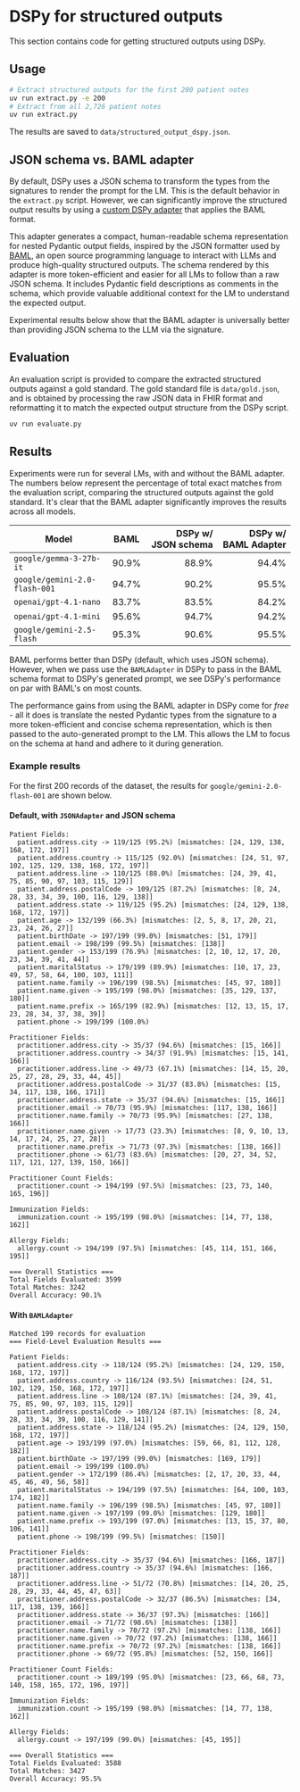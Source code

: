 # DSPy for structured outputs

This section contains code for getting structured outputs using DSPy.

## Usage

```bash
# Extract structured outputs for the first 200 patient notes
uv run extract.py -e 200
# Extract from all 2,726 patient notes
uv run extract.py
```

The results are saved to `data/structured_output_dspy.json`.

## JSON schema vs. BAML adapter

By default, DSPy uses a JSON schema to transform the types from the signatures to render the
prompt for the LM. This is the default behavior in the `extract.py` script. However, we can
significantly improve the structured output results by using a [custom DSPy adapter](https://dspy.ai/learn/programming/language_models/?h=adapter#advanced-building-custom-lms-and-writing-your-own-adapters)
that applies the BAML format.

This adapter generates a compact, human-readable schema representation for nested Pydantic output
fields, inspired by the JSON formatter used by [BAML](https://github.com/BoundaryML/baml),
an open source programming language to interact with LLMs and produce high-quality structured outputs.
The schema rendered by this adapter is more token-efficient and easier for all LMs to follow than
a raw JSON schema. It includes Pydantic field descriptions as comments in the schema, which
provide valuable additional context for the LM to understand the expected output.

Experimental results below show that the BAML adapter is universally better than providing JSON
schema to the LLM via the signature.

## Evaluation

An evaluation script is provided to compare the extracted structured outputs against a gold standard.
The gold standard file is `data/gold.json`, and is obtained by processing the raw JSON data in FHIR
format and reformatting it to match the expected output structure from the DSPy script.

```bash
uv run evaluate.py
```

## Results

Experiments were run for several LMs, with and without the BAML adapter. The numbers below represent
the percentage of total exact matches from the evaluation script, comparing the structured outputs
against the gold standard. It's clear that the BAML adapter significantly improves the results across all models.

| Model | BAML | DSPy w/ JSON schema | DSPy w/ BAML Adapter |
|-------|---|-------------------:|-------------------:|
| `google/gemma-3-27b-it` | 90.9% | 88.9% | 94.4% |
| `google/gemini-2.0-flash-001` | 94.7% | 90.2% | 95.5% |
| `openai/gpt-4.1-nano`| 83.7% | 83.5% | 84.2% |
| `openai/gpt-4.1-mini`| 95.6% | 94.7% | 94.2% |
| `google/gemini-2.5-flash` | 95.3% | 90.6% | 95.5% |

BAML performs better than DSPy (default, which uses JSON schema). However, when we pass
use the `BAMLAdapter` in DSPy to pass in the BAML schema format to DSPy's generated prompt,
we see DSPy's performance on par with BAML's on most counts.

The performance gains from using the BAML adapter in DSPy come for *free* - all it does is translate
the nested Pydantic types from the signature to a more token-efficient and concise schema representation,
which is then passed to the auto-generated prompt to the LM. This allows the LM to focus on the schema at
hand and adhere to it during generation.

### Example results

For the first 200 records of the dataset, the results for `google/gemini-2.0-flash-001` are shown below.

#### Default, with `JSONAdapter` and JSON schema

```
Patient Fields:
  patient.address.city -> 119/125 (95.2%) [mismatches: [24, 129, 138, 168, 172, 197]]
  patient.address.country -> 115/125 (92.0%) [mismatches: [24, 51, 97, 102, 125, 129, 138, 168, 172, 197]]
  patient.address.line -> 110/125 (88.0%) [mismatches: [24, 39, 41, 75, 85, 90, 97, 103, 115, 129]]
  patient.address.postalCode -> 109/125 (87.2%) [mismatches: [8, 24, 28, 33, 34, 39, 100, 116, 129, 138]]
  patient.address.state -> 119/125 (95.2%) [mismatches: [24, 129, 138, 168, 172, 197]]
  patient.age -> 132/199 (66.3%) [mismatches: [2, 5, 8, 17, 20, 21, 23, 24, 26, 27]]
  patient.birthDate -> 197/199 (99.0%) [mismatches: [51, 179]]
  patient.email -> 198/199 (99.5%) [mismatches: [138]]
  patient.gender -> 153/199 (76.9%) [mismatches: [2, 10, 12, 17, 20, 23, 34, 39, 41, 44]]
  patient.maritalStatus -> 179/199 (89.9%) [mismatches: [10, 17, 23, 49, 57, 58, 64, 100, 103, 111]]
  patient.name.family -> 196/199 (98.5%) [mismatches: [45, 97, 180]]
  patient.name.given -> 195/199 (98.0%) [mismatches: [35, 129, 137, 180]]
  patient.name.prefix -> 165/199 (82.9%) [mismatches: [12, 13, 15, 17, 23, 28, 34, 37, 38, 39]]
  patient.phone -> 199/199 (100.0%)

Practitioner Fields:
  practitioner.address.city -> 35/37 (94.6%) [mismatches: [15, 166]]
  practitioner.address.country -> 34/37 (91.9%) [mismatches: [15, 141, 166]]
  practitioner.address.line -> 49/73 (67.1%) [mismatches: [14, 15, 20, 25, 27, 28, 29, 33, 44, 45]]
  practitioner.address.postalCode -> 31/37 (83.8%) [mismatches: [15, 34, 117, 138, 166, 171]]
  practitioner.address.state -> 35/37 (94.6%) [mismatches: [15, 166]]
  practitioner.email -> 70/73 (95.9%) [mismatches: [117, 138, 166]]
  practitioner.name.family -> 70/73 (95.9%) [mismatches: [27, 138, 166]]
  practitioner.name.given -> 17/73 (23.3%) [mismatches: [8, 9, 10, 13, 14, 17, 24, 25, 27, 28]]
  practitioner.name.prefix -> 71/73 (97.3%) [mismatches: [138, 166]]
  practitioner.phone -> 61/73 (83.6%) [mismatches: [20, 27, 34, 52, 117, 121, 127, 139, 150, 166]]

Practitioner Count Fields:
  practitioner.count -> 194/199 (97.5%) [mismatches: [23, 73, 140, 165, 196]]

Immunization Fields:
  immunization.count -> 195/199 (98.0%) [mismatches: [14, 77, 138, 162]]

Allergy Fields:
  allergy.count -> 194/199 (97.5%) [mismatches: [45, 114, 151, 166, 195]]

=== Overall Statistics ===
Total Fields Evaluated: 3599
Total Matches: 3242
Overall Accuracy: 90.1%
```

#### With `BAMLAdapter`
```
Matched 199 records for evaluation
=== Field-Level Evaluation Results ===

Patient Fields:
  patient.address.city -> 118/124 (95.2%) [mismatches: [24, 129, 150, 168, 172, 197]]
  patient.address.country -> 116/124 (93.5%) [mismatches: [24, 51, 102, 129, 150, 168, 172, 197]]
  patient.address.line -> 108/124 (87.1%) [mismatches: [24, 39, 41, 75, 85, 90, 97, 103, 115, 129]]
  patient.address.postalCode -> 108/124 (87.1%) [mismatches: [8, 24, 28, 33, 34, 39, 100, 116, 129, 141]]
  patient.address.state -> 118/124 (95.2%) [mismatches: [24, 129, 150, 168, 172, 197]]
  patient.age -> 193/199 (97.0%) [mismatches: [59, 66, 81, 112, 128, 182]]
  patient.birthDate -> 197/199 (99.0%) [mismatches: [169, 179]]
  patient.email -> 199/199 (100.0%)
  patient.gender -> 172/199 (86.4%) [mismatches: [2, 17, 20, 33, 44, 45, 46, 49, 56, 58]]
  patient.maritalStatus -> 194/199 (97.5%) [mismatches: [64, 100, 103, 174, 182]]
  patient.name.family -> 196/199 (98.5%) [mismatches: [45, 97, 180]]
  patient.name.given -> 197/199 (99.0%) [mismatches: [129, 180]]
  patient.name.prefix -> 193/199 (97.0%) [mismatches: [13, 15, 37, 80, 106, 141]]
  patient.phone -> 198/199 (99.5%) [mismatches: [150]]

Practitioner Fields:
  practitioner.address.city -> 35/37 (94.6%) [mismatches: [166, 187]]
  practitioner.address.country -> 35/37 (94.6%) [mismatches: [166, 187]]
  practitioner.address.line -> 51/72 (70.8%) [mismatches: [14, 20, 25, 28, 29, 33, 44, 45, 47, 63]]
  practitioner.address.postalCode -> 32/37 (86.5%) [mismatches: [34, 117, 138, 139, 166]]
  practitioner.address.state -> 36/37 (97.3%) [mismatches: [166]]
  practitioner.email -> 71/72 (98.6%) [mismatches: [138]]
  practitioner.name.family -> 70/72 (97.2%) [mismatches: [138, 166]]
  practitioner.name.given -> 70/72 (97.2%) [mismatches: [138, 166]]
  practitioner.name.prefix -> 70/72 (97.2%) [mismatches: [138, 166]]
  practitioner.phone -> 69/72 (95.8%) [mismatches: [52, 150, 166]]

Practitioner Count Fields:
  practitioner.count -> 189/199 (95.0%) [mismatches: [23, 66, 68, 73, 140, 158, 165, 172, 196, 197]]

Immunization Fields:
  immunization.count -> 195/199 (98.0%) [mismatches: [14, 77, 138, 162]]

Allergy Fields:
  allergy.count -> 197/199 (99.0%) [mismatches: [45, 195]]

=== Overall Statistics ===
Total Fields Evaluated: 3588
Total Matches: 3427
Overall Accuracy: 95.5%
```
